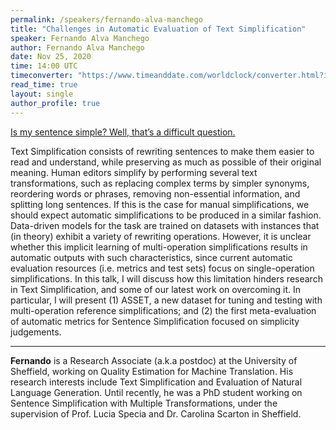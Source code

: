 ```yaml
---
permalink: /speakers/fernando-alva-manchego
title: "Challenges in Automatic Evaluation of Text Simplification"
speaker: Fernando Alva Manchego
author: Fernando Alva Manchego
date: Nov 25, 2020
time: 14:00 UTC
timeconverter: "https://www.timeanddate.com/worldclock/converter.html?iso=20201125T140000&p1=1440&p2=224&p3=179&p4=136&p5=676&p6=33&p7=152"
read_time: true
layout: single
author_profile: true
---
```


<a href="https://lolmythesis.com/" class="one-line">Is my sentence simple? Well, that’s a difficult question.</a>

Text Simplification consists of rewriting sentences to make them easier to read and understand, while preserving as much as possible of their original meaning. Human editors simplify by performing several text transformations, such as replacing complex terms by simpler synonyms, reordering words or phrases, removing non-essential information, and splitting long sentences. If this is the case for manual simplifications, we should expect automatic simplifications to be produced in a similar fashion. Data-driven models for the task are trained on datasets with instances that (in theory) exhibit a variety of rewriting operations. However, it is unclear whether this implicit learning of multi-operation simplifications results in automatic outputs with such characteristics, since current automatic evaluation resources (i.e. metrics and test sets) focus on single-operation simplifications. In this talk, I will discuss how this limitation hinders research in Text Simplification, and some of our latest work on overcoming it. In particular, I will present (1) ASSET, a new dataset for tuning and testing with multi-operation reference simplifications; and (2) the first meta-evaluation of automatic metrics for Sentence Simplification focused on simplicity judgements.

<hr>

**Fernando** is a Research Associate (a.k.a postdoc) at the University of Sheffield, working on Quality Estimation for Machine Translation. His research interests include Text Simplification and Evaluation of Natural Language Generation. Until recently, he was a PhD student working on Sentence Simplification with Multiple Transformations, under the supervision of Prof. Lucia Specia and Dr. Carolina Scarton in Sheffield.